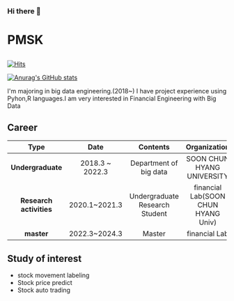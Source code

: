 ### Hi there 👋

<!--
**pmsk98/pmsk98** is a ✨ _special_ ✨ repository because its `README.md` (this file) appears on your GitHub profile.

Here are some ideas to get you started:

- 🔭 I’m currently working on ...
- 🌱 I’m currently learning ...
- 👯 I’m looking to collaborate on ...
- 🤔 I’m looking for help with ...
- 💬 Ask me about ...
- 📫 How to reach me: ...
- 😄 Pronouns: ...
- ⚡ Fun fact: ...
-->


# PMSK
## 
[![Hits](https://hits.seeyoufarm.com/api/count/incr/badge.svg?url=https%3A%2F%2Fgithub.com%2Fpmsk98%2Fpmsk98&count_bg=%2379C83D&title_bg=%23555555&icon=&icon_color=%23E7E7E7&title=hits&edge_flat=false)](https://hits.seeyoufarm.com)

[![Anurag's GitHub stats](https://github-readme-stats.vercel.app/api?username=pmsk98)](https://github.com/anuraghazra/github-readme-stats)


I'm majoring in big data engineering.(2018~)
I have project experience using Pyhon,R languages.I am very interested in Financial Engineering with Big Data

## Career
|  **Type** | **Date**   | **Contents**  | **Organization**  | 
|:-------:|:-------:|:-------:|:---------:|
| **Undergraduate**  | 2018.3 ~ 2022.3  | Department of big data  | SOON CHUN HYANG UNIVERSITY |   
|  **Research activities** | 2020.1~2021.3  | Undergraduate Research Student  | financial Lab(SOON CHUN HYANG Univ)  |   
| **master**  |  2022.3~2024.3 | Master   | financial Lab  |   



## Study of interest
- stock movement labeling
- Stock price predict
- Stock auto trading




